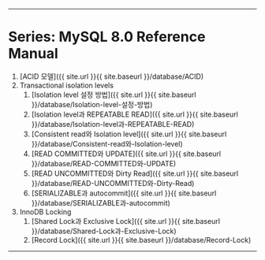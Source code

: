 
---

# Series: MySQL 8.0 Reference Manual

1. [ACID 모델]({{ site.url }}{{ site.baseurl }}/database/ACID)
2. Transactional isolation levels
   1. [Isolation level 설정 방법]({{ site.url }}{{ site.baseurl }}/database/Isolation-level-설정-방법)
   2. [Isolation level과 REPEATABLE READ]({{ site.url }}{{ site.baseurl }}/database/Isolation-level과-REPEATABLE-READ)
   3. [Consistent read와 Isolation level]({{ site.url }}{{ site.baseurl }}/database/Consistent-read와-Isolation-level)
   4. [READ COMMITTED와 UPDATE]({{ site.url }}{{ site.baseurl }}/database/READ-COMMITTED와-UPDATE)
   5. [READ UNCOMMITTED와 Dirty Read]({{ site.url }}{{ site.baseurl }}/database/READ-UNCOMMITTED와-Dirty-Read)
   6. [SERIALIZABLE과 autocommit]({{ site.url }}{{ site.baseurl }}/database/SERIALIZABLE과-autocommit)
3. InnoDB Locking
   1. [Shared Lock과 Exclusive Lock]({{ site.url }}{{ site.baseurl }}/database/Shared-Lock과-Exclusive-Lock)
   2. [Record Lock]({{ site.url }}{{ site.baseurl }}/database/Record-Lock)

---
<br>